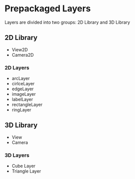 # Prepackaged Layers

Layers are divided into two groups: 2D Library and 3D Library

## 2D Library

* View2D
* Camera2D

### 2D Layers

* arcLayer
* cirlceLayer
* edgeLayer
* imageLayer
* labelLayer
* rectangleLayer
* ringLayer

## 3D Library

* View
* Camera

### 3D Layers

* Cube Layer
* Triangle Layer
